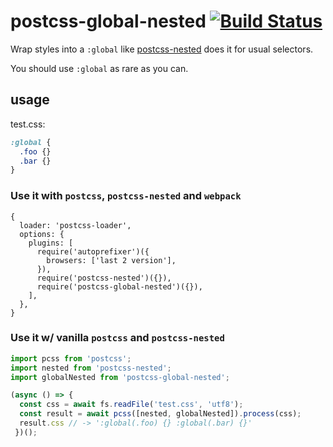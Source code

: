 # postcss-global-nested [![Build Status](https://travis-ci.org/a-x-/postcss-global-nested.svg?branch=master)](https://travis-ci.org/a-x-/postcss-global-nested)

Wrap styles into a `:global` like [postcss-nested](https://github.com/postcss/postcss-nested) does it for usual selectors.

You should use `:global` as rare as you can.

## usage

test.css:
```css
:global {
  .foo {}
  .bar {}
}
```

### Use it with `postcss`, `postcss-nested` and `webpack`
```json5
{
  loader: 'postcss-loader',
  options: {
    plugins: [
      require('autoprefixer')({
        browsers: ['last 2 version'],
      }),
      require('postcss-nested')({}),
      require('postcss-global-nested')({}),
    ],
  },
}
```

### Use it w/ vanilla `postcss` and `postcss-nested`
```js
import pcss from 'postcss';
import nested from 'postcss-nested';
import globalNested from 'postcss-global-nested';

(async () => {
  const css = await fs.readFile('test.css', 'utf8');
  const result = await pcss([nested, globalNested]).process(css);
  result.css // -> ':global(.foo) {} :global(.bar) {}'
 })();
```
